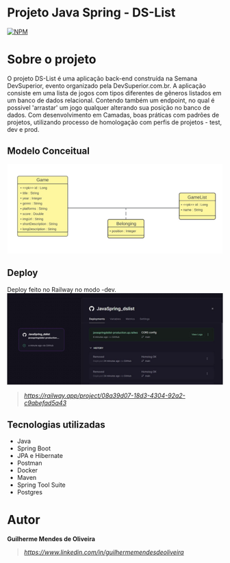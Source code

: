 # Projeto Java Spring - DS-List
[![NPM](https://img.shields.io/npm/l/react)](https://github.com/GuilhermeMendesdeOliveira/JavaSpring_dslist/blob/main/LICENSE) 

# Sobre o projeto
O projeto DS-List é uma aplicação back-end construída na Semana DevSuperior, evento organizado pela DevSuperior.com.br.
A aplicação consiste em uma lista de jogos com tipos diferentes de gêneros listados em um banco de dados relacional. Contendo também um endpoint, 
no qual é possivel 'arrastar' um jogo qualquer alterando sua posição no banco de dados.
Com desenvolvimento em Camadas, boas práticas com padrões de projetos, utilizando processo de homologação com perfis de projetos - test, dev e prod.

## Modelo Conceitual
![UML DS List](https://github.com/GuilhermeMendesdeOliveira/JavaSpring_dslist/blob/main/assets/Projeto%20DSList%20UML.jpg)

## Deploy
Deploy feito no Railway no modo -dev.
![Deploy Railway](https://github.com/GuilhermeMendesdeOliveira/JavaSpring_dslist/blob/main/assets/Deploy%20Railway.JPG)
>_https://railway.app/project/08a39d07-18d3-4304-92a2-c9abefad5a43_

## Tecnologias utilizadas
- Java
- Spring Boot
- JPA e Hibernate
- Postman
- Docker
- Maven
- Spring Tool Suite
- Postgres

# Autor

**Guilherme Mendes de Oliveira**

>_https://www.linkedin.com/in/guilhermemendesdeoliveira_


